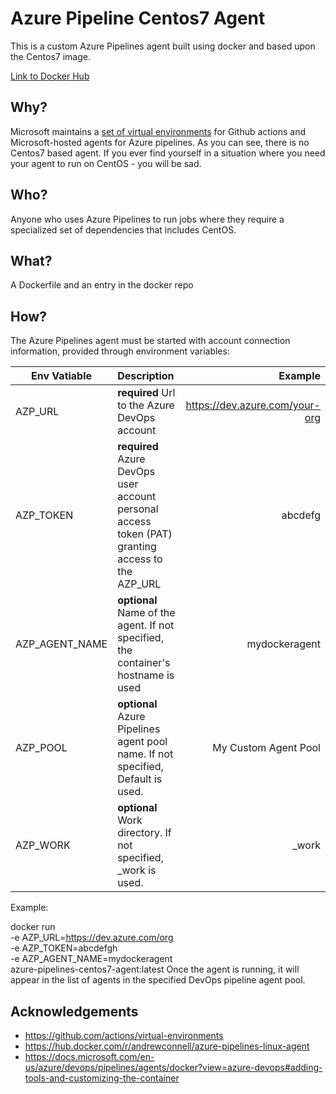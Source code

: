 # Azure Pipeline Centos7 Agent

This is a custom Azure Pipelines agent built using docker and based upon the Centos7 image. 

[Link to Docker Hub](https://hub.docker.com/repository/docker/adamcyber/azure-pipelines-centos7-agent)

## Why?

Microsoft maintains a [set of virtual environments](https://github.com/actions/virtual-environments) for Github actions and Microsoft-hosted agents for Azure pipelines. 
As you can see, there is no Centos7 based agent. If you ever find yourself in a situation where you need your agent to run on CentOS - you will be sad.

## Who? 

Anyone who uses Azure Pipelines to run jobs where they require a specialized set of dependencies that includes CentOS.

## What? 

A Dockerfile and an entry in the docker repo

## How? 

The Azure Pipelines agent must be started with account connection information, provided through environment variables:

| Env Vatiable        | Description           | Example  |
| ------------- |:-------------| -----:|
| AZP_URL     | **required** Url to the Azure DevOps account | https://dev.azure.com/your-org |
| AZP_TOKEN     | **required** Azure DevOps user account personal access token (PAT) granting access to the AZP_URL     |   abcdefg |
| AZP_AGENT_NAME | **optional** Name of the agent. If not specified, the container's hostname is used    |  mydockeragent |
| AZP_POOL | **optional** Azure Pipelines agent pool name. If not specified, Default is used.   |  My Custom Agent Pool |
| AZP_WORK | **optional** Work directory. If not specified, _work is used.    |  _work |


Example:

docker run \
  -e AZP_URL=https://dev.azure.com/org \
  -e AZP_TOKEN=abcdefgh\
  -e AZP_AGENT_NAME=mydockeragent \
  azure-pipelines-centos7-agent:latest
Once the agent is running, it will appear in the list of agents in the specified DevOps pipeline agent pool.

## Acknowledgements

- https://github.com/actions/virtual-environments
- https://hub.docker.com/r/andrewconnell/azure-pipelines-linux-agent
- https://docs.microsoft.com/en-us/azure/devops/pipelines/agents/docker?view=azure-devops#adding-tools-and-customizing-the-container
